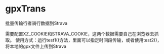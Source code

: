 # gpxTrans
批量传输行者骑行数据到Strava

需要配置XZ_COOKIE和STRAVA_COOKIE，这两个数据需要自己在浏览器去抓取。
使用方式：运行test1()方法，里面可以指定时间段传输，或者使用test2()，将本地的gpx文件上传到Strava
